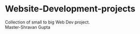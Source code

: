 # Website-Development-projects
Collection of small to big Web Dev project.
<br>
Master-Shravan Gupta
